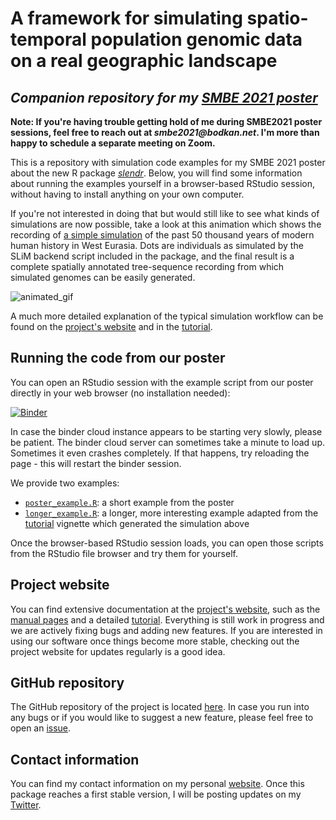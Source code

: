 # A framework for simulating spatio-temporal population genomic data on a real geographic landscape

## *Companion repository for my [SMBE 2021 poster](SMBE2021_poster.pdf)*

**Note: If you're having trouble getting hold of me during SMBE2021 poster sessions, feel free to reach out at _smbe2021@bodkan.net_. I'm more than happy to schedule a separate meeting on Zoom.**

This is a repository with simulation code examples for my SMBE 2021 poster about the new R package [*slendr*](https://github.com/bodkan/slendr). Below, you will find some information about running the examples yourself in a browser-based RStudio session, without having to install anything on your own computer.

If you're not interested in doing that but would still like to see what kinds of simulations are now possible, take a look at this animation which shows the recording of [a simple simulation](longer_example.R) of the past 50 thousand years of modern human history in West Eurasia. Dots are individuals as simulated by the SLiM backend script included in the package, and the final result is a complete spatially annotated tree-sequence recording from which simulated genomes can be easily generated.

![animated_gif](longer_example.gif)

A much more detailed explanation of the typical simulation workflow can be found on the [project's website](https://bodkan.net/slendr) and in the [tutorial](https://bodkan.net/slendr/articles/slendr.html).

## Running the code from our poster

You can open an RStudio session with the example script from our poster directly in your web browser (no installation needed):

[![Binder](http://mybinder.org/badge.svg)](http://beta.mybinder.org/v2/gh/bodkan/smbe2021/main?urlpath=rstudio)

In case the binder cloud instance appears to be starting very slowly, please be patient. The binder cloud server can sometimes take a minute to load up. Sometimes it even crashes completely. If that happens, try reloading the page - this will restart the binder session.

We provide two examples:

-   [`poster_example.R`](poster_example.R): a short example from the poster
-   [`longer_example.R`](longer_example.R): a longer, more interesting example adapted from the [tutorial](https://bodkan.net/slendr/articles/slendr.html) vignette which generated the simulation above

Once the browser-based RStudio session loads, you can open those scripts from the RStudio file browser and try them for yourself.

## Project website

You can find extensive documentation at the [project's website](https://bodkan.net/slendr), such as the [manual pages](https://bodkan.net/slendr/reference/index.html) and a detailed [tutorial](https://bodkan.net/slendr/articles/slendr.html). Everything is still work in progress and we are actively fixing bugs and adding new features. If you are interested in using our software once things become more stable, checking out the project website for updates regularly is a good idea.

## GitHub repository

The GitHub repository of the project is located [here](https://github.com/bodkan/slendr). In case you run into any bugs or if you would like to suggest a new feature, please feel free to open an [issue](https://github.com/bodkan/slendr/issues).

## Contact information

You can find my contact information on my personal [website](https://bodkan.net). Once this package reaches a first stable version, I will be posting updates on my [Twitter](https://twitter.com/fleventy5).

